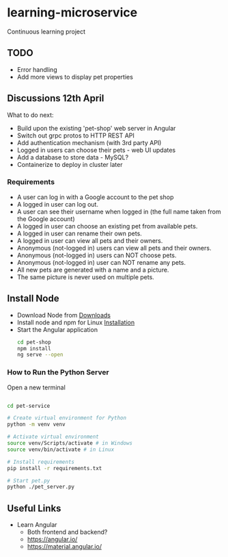 # learning-microservice
Continuous learning project

## TODO
* Error handling
* Add more views to display pet properties


## Discussions 12th April

What to do next:
* Build upon the existing 'pet-shop' web server in Angular
* Switch out grpc protos to HTTP REST API
* Add authentication mechanism (with 3rd party API)
* Logged in users can choose their pets - web UI updates
* Add a database to store data - MySQL?
* Containerize to deploy in cluster later


### Requirements
* A user can log in with a Google account to the pet shop
* A logged in user can log out.
* A user can see their username when logged in (the full name taken from the Google account)
* A logged in user can choose an existing pet from available pets.
* A logged in user can rename their own pets.
* A logged in user can view all pets and their owners.
* Anonymous (not-logged in) users can view all pets and their owners.
* Anonymous (not-logged in) users can NOT choose pets.
* Anonymous (not-logged in) user can NOT rename any pets.
* All new pets are generated with a name and a picture.
* The same picture is never used on multiple pets.

## Install Node

* Download Node from [Downloads](https://nodejs.org/en/download/)
* Install node and npm for Linux [Installation](https://github.com/nodejs/help/wiki/Installation)
* Start the Angular application
    ```bash
    cd pet-shop
    npm install
    ng serve --open
    ```

### How to Run the Python Server

Open a new terminal

```bash

cd pet-service

# Create virtual environment for Python
python -m venv venv

# Activate virtual environment
source venv/Scripts/activate # in Windows
source venv/bin/activate # in Linux

# Install requirements
pip install -r requirements.txt

# Start pet.py
python ./pet_server.py

```

## Useful Links

* Learn Angular
    * Both frontend and backend?
    * https://angular.io/
    * https://material.angular.io/

